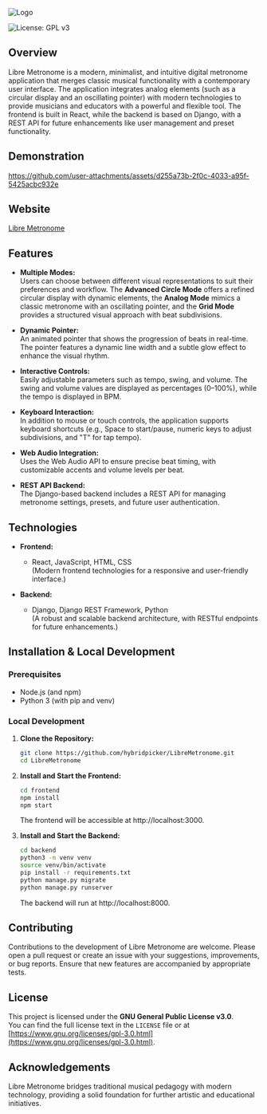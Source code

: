![Logo](https://github.com/user-attachments/assets/ee0a4ccc-fc09-4024-a4e3-1b95b333ae59)

![License: GPL v3](https://img.shields.io/badge/License-GPLv3-blue.svg)



## Overview

Libre Metronome is a modern, minimalist, and intuitive digital metronome application that merges classic musical functionality with a contemporary user interface. The application integrates analog elements (such as a circular display and an oscillating pointer) with modern technologies to provide musicians and educators with a powerful and flexible tool. The frontend is built in React, while the backend is based on Django, with a REST API for future enhancements like user management and preset functionality.

## Demonstration
https://github.com/user-attachments/assets/d255a73b-2f0c-4033-a95f-5425acbc932e

## Website
[Libre Metronome](https://libremetronome.com/)

## Features

- **Multiple Modes:**  
  Users can choose between different visual representations to suit their preferences and workflow. The **Advanced Circle Mode** offers a refined circular display with dynamic elements, the **Analog Mode** mimics a classic metronome with an oscillating pointer, and the **Grid Mode** provides a structured visual approach with beat subdivisions.

- **Dynamic Pointer:**  
  An animated pointer that shows the progression of beats in real-time. The pointer features a dynamic line width and a subtle glow effect to enhance the visual rhythm.

- **Interactive Controls:**  
  Easily adjustable parameters such as tempo, swing, and volume. The swing and volume values are displayed as percentages (0–100%), while the tempo is displayed in BPM.

- **Keyboard Interaction:**  
  In addition to mouse or touch controls, the application supports keyboard shortcuts (e.g., Space to start/pause, numeric keys to adjust subdivisions, and "T" for tap tempo).

- **Web Audio Integration:**  
  Uses the Web Audio API to ensure precise beat timing, with customizable accents and volume levels per beat.

- **REST API Backend:**  
  The Django-based backend includes a REST API for managing metronome settings, presets, and future user authentication.

## Technologies

- **Frontend:**  
  - React, JavaScript, HTML, CSS  
    (Modern frontend technologies for a responsive and user-friendly interface.)

- **Backend:**  
  - Django, Django REST Framework, Python  
    (A robust and scalable backend architecture, with RESTful endpoints for future enhancements.)

## Installation & Local Development

### Prerequisites

- Node.js (and npm)
- Python 3 (with pip and venv)

### Local Development

1. **Clone the Repository:**
   ```bash
   git clone https://github.com/hybridpicker/LibreMetronome.git
   cd LibreMetronome
   ```

2. **Install and Start the Frontend:**
   ```bash
   cd frontend
   npm install
   npm start
   ```
   The frontend will be accessible at http://localhost:3000.

3. **Install and Start the Backend:**
   ```bash
   cd backend
   python3 -m venv venv
   source venv/bin/activate
   pip install -r requirements.txt
   python manage.py migrate
   python manage.py runserver
   ```
   The backend will run at http://localhost:8000.

## Contributing

Contributions to the development of Libre Metronome are welcome. Please open a pull request or create an issue with your suggestions, improvements, or bug reports. Ensure that new features are accompanied by appropriate tests.

## License
This project is licensed under the **GNU General Public License v3.0**.  
You can find the full license text in the `LICENSE` file or at  
[https://www.gnu.org/licenses/gpl-3.0.html](https://www.gnu.org/licenses/gpl-3.0.html).

## Acknowledgements

Libre Metronome bridges traditional musical pedagogy with modern technology, providing a solid foundation for further artistic and educational initiatives.

